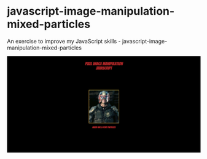 # javascript-image-manipulation-mixed-particles
An exercise to improve my JavaScript skills - javascript-image-manipulation-mixed-particles

![Screenshot](javascript-image-manipulation-mixed-particles.png)

